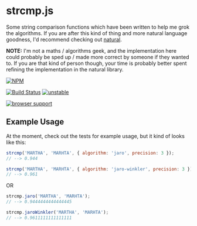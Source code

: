 # strcmp.js

Some string comparison functions which have been written to help me grok
the algorithms.  If you are after this kind of thing and more natural
language goodness, I'd recommend checking out
[natural](https://github.com/NaturalNode/natural).

__NOTE:__ I'm not a maths / algorithms geek, and the implementation here 
could probably be sped up / made more correct by someone if they wanted to.
If you are that kind of person though, your time is probably better spent
refining the implementation in the natural library.


[![NPM](https://nodei.co/npm/strcmp.png)](https://nodei.co/npm/strcmp/)

[![Build Status](https://travis-ci.org/DamonOehlman/strcmp.js.png?branch=master)](https://travis-ci.org/DamonOehlman/strcmp.js)
[![unstable](http://hughsk.github.io/stability-badges/dist/unstable.svg)](http://github.com/hughsk/stability-badges)

[![browser support](https://ci.testling.com/DamonOehlman/strcmp.js.png)](https://ci.testling.com/DamonOehlman/strcmp.js)


## Example Usage

At the moment, check out the tests for example usage, but it kind of
looks like this:

```js
strcmp('MARTHA', 'MARHTA', { algorithm: 'jaro', precision: 3 });
// --> 0.944

strcmp('MARTHA', 'MARHTA', { algorithm: 'jaro-winkler', precision: 3 });
// --> 0.961
```

OR

```js
strcmp.jaro('MARTHA', 'MARHTA');
// --> 0.9444444444444445

strcmp.jaroWinkler('MARTHA', 'MARHTA');
// --> 0.9611111111111111
```
